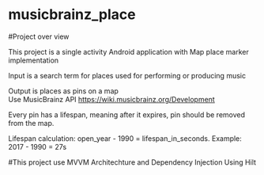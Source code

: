 # musicbrainz_place

#Project over view

This project is a single activity Android application  with Map place marker implementation

Input is a search term for places used for performing or producing music  

Output is  places as pins on a map                         
Use MusicBrainz API https://wiki.musicbrainz.org/Development

Every pin has a lifespan, meaning after it expires, pin should be removed from the map.   

Lifespan calculation: open_year - 1990 = lifespan_in_seconds. Example: 2017 - 1990 = 27s    

#This project use MVVM Architechture and Dependency Injection Using Hilt
